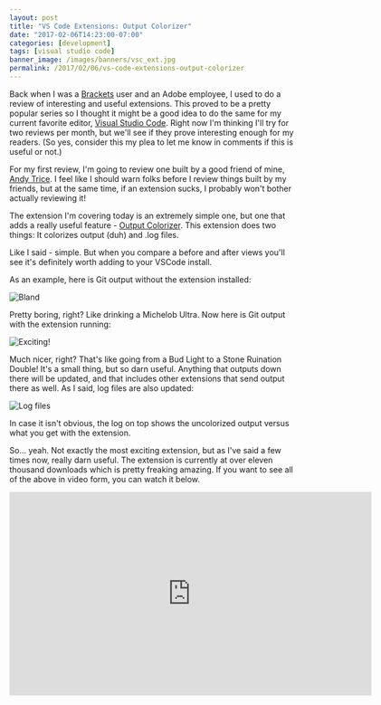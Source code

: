 ```yaml
---
layout: post
title: "VS Code Extensions: Output Colorizer"
date: "2017-02-06T14:23:00-07:00"
categories: [development]
tags: [visual studio code]
banner_image: /images/banners/vsc_ext.jpg
permalink: /2017/02/06/vs-code-extensions-output-colorizer
---
```


Back when I was a [Brackets](http://brackets.io/) user and an Adobe employee, I used to do a review of interesting and useful
extensions. This proved to be a pretty popular series so I thought it might be a good idea to do the same for my current 
favorite editor, [Visual Studio Code](https://code.visualstudio.com/). Right now I'm thinking I'll try for two reviews per
month, but we'll see if they prove interesting enough for my readers. (So yes, consider this my plea to let me know in 
comments if this is useful or not.)

For my first review, I'm going to review one built by a good friend of mine, [Andy Trice](http://www.tricedesigns.com/). I
feel like I should warn folks before I review things built by my friends, but at the same time, if an extension sucks, I 
probably won't bother actually reviewing it!

The extension I'm covering today is an extremely simple one, but one that adds a really useful feature - [Output Colorizer](https://marketplace.visualstudio.com/items?itemName=IBM.output-colorizer). This extension
does two things: It colorizes output (duh) and .log files. 

Like I said - simple. But when you compare a before and after views you'll see it's definitely worth adding to your VSCode install. 

As an example, here is Git output without the extension installed:

![Bland](https://static.raymondcamden.com/images/2017/2/vsc_oc1.png)

Pretty boring, right? Like drinking a Michelob Ultra. Now here is Git output with the extension running:

![Exciting!](https://static.raymondcamden.com/images/2017/2/vsc_oc2.png)

Much nicer, right? That's like going from a Bud Light to a Stone Ruination Double! It's a small thing, but so darn useful. Anything
that outputs down there will be updated, and that includes other extensions that send output there as well. As I said, log files
are also updated:

![Log files](https://static.raymondcamden.com/images/2017/2/vsc_oc3.png)

In case it isn't obvious, the log on top shows the uncolorized output versus what you get with the extension.

So... yeah. Not exactly the most exciting extension, but as I've said a few times now, really darn useful. The extension is currently
at over eleven thousand downloads which is pretty freaking amazing. If you want to see all of the above in video form, you can watch
it below.

<iframe width="640" height="360" src="https://www.youtube.com/embed/MC6VdSp6Ibk?rel=0" frameborder="0" allowfullscreen></iframe>